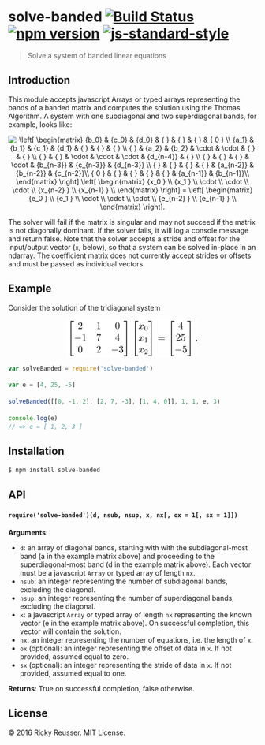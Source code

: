 # solve-banded [![Build Status](https://travis-ci.org/scijs/solve-banded.svg)](https://travis-ci.org/scijs/solve-banded) [![npm version](https://badge.fury.io/js/solve-banded.svg)](https://badge.fury.io/js/solve-banded) [![js-standard-style](https://img.shields.io/badge/code%20style-standard-brightgreen.svg)](http://standardjs.com/)

> Solve a system of banded linear equations

## Introduction

This module accepts javascript Arrays or typed arrays representing the bands of a banded matrix and computes the solution using the Thomas Algorithm. A system with one subdiagonal and two superdiagonal bands, for example, looks like:

<p align="center"><img alt="&bsol;left&lsqb;&NewLine;&bsol;begin&lcub;matrix&rcub;&NewLine;   &lcub;b&lowbar;0&rcub;   &amp;   &lcub;c&lowbar;0&rcub;   &amp;   &lcub;d&lowbar;0&rcub;   &amp;   &lcub;   &rcub;   &amp;   &lcub;  &rcub;        &amp;   &lcub; &rcub;         &amp;   &lcub; 0 &rcub; &bsol;&bsol;&NewLine;   &lcub;a&lowbar;1&rcub;   &amp;   &lcub;b&lowbar;1&rcub;   &amp;   &lcub;c&lowbar;1&rcub;   &amp;   &lcub;d&lowbar;1&rcub;   &amp;   &lcub;  &rcub;        &amp;   &lcub; &rcub;         &amp;   &lcub;   &rcub; &bsol;&bsol;&NewLine;   &lcub;   &rcub;   &amp;   &lcub;a&lowbar;2&rcub;   &amp;   &lcub;b&lowbar;2&rcub;   &amp;   &bsol;cdot   &amp;   &bsol;cdot       &amp;   &lcub; &rcub;         &amp;   &lcub;   &rcub; &bsol;&bsol;&NewLine;   &lcub;   &rcub;   &amp;   &lcub;   &rcub;   &amp;   &bsol;cdot   &amp;   &bsol;cdot   &amp;   &bsol;cdot       &amp;   &lcub;d&lowbar;&lcub;n-4&rcub;&rcub;   &amp;   &lcub;   &rcub; &bsol;&bsol;&NewLine;   &lcub;   &rcub;   &amp;   &lcub;   &rcub;   &amp;   &lcub;   &rcub;   &amp;   &bsol;cdot   &amp;   &lcub;b&lowbar;&lcub;n-3&rcub;&rcub;   &amp;   &lcub;c&lowbar;&lcub;n-3&rcub;&rcub;   &amp;   &lcub;d&lowbar;&lcub;n-3&rcub;&rcub; &bsol;&bsol;&NewLine;   &lcub;   &rcub;   &amp;   &lcub;   &rcub;   &amp;   &lcub;   &rcub;   &amp;   &lcub; &rcub;     &amp;   &lcub;a&lowbar;&lcub;n-2&rcub;&rcub;   &amp;   &lcub;b&lowbar;&lcub;n-2&rcub;&rcub;   &amp;   &lcub;c&lowbar;&lcub;n-2&rcub;&rcub;&bsol;&bsol;&NewLine;   &lcub; 0 &rcub;   &amp;   &lcub;   &rcub;   &amp;   &lcub;   &rcub;   &amp;   &lcub; &rcub;     &amp;   &lcub;   &rcub;       &amp;   &lcub;a&lowbar;&lcub;n-1&rcub;&rcub;   &amp;   &lcub;b&lowbar;&lcub;n-1&rcub;&rcub;&bsol;&bsol;&NewLine;&bsol;end&lcub;matrix&rcub;&NewLine;&bsol;right&rsqb;&NewLine;&bsol;left&lsqb;&NewLine;&bsol;begin&lcub;matrix&rcub;&NewLine;   &lcub;x&lowbar;0 &rcub;  &bsol;&bsol;&NewLine;   &lcub;x&lowbar;1 &rcub;  &bsol;&bsol;&NewLine;   &bsol;cdot   &bsol;&bsol;&NewLine;   &bsol;cdot   &bsol;&bsol;&NewLine;   &bsol;cdot   &bsol;&bsol;&NewLine;   &lcub;x&lowbar;&lcub;n-2&rcub; &rcub; &bsol;&bsol;&NewLine;   &lcub;x&lowbar;&lcub;n-1&rcub; &rcub;  &bsol;&bsol;&NewLine;&bsol;end&lcub;matrix&rcub;&NewLine;&bsol;right&rsqb;&NewLine;&equals;&NewLine;&bsol;left&lsqb;&NewLine;&bsol;begin&lcub;matrix&rcub;&NewLine;   &lcub;e&lowbar;0 &rcub;  &bsol;&bsol;&NewLine;   &lcub;e&lowbar;1 &rcub;  &bsol;&bsol;&NewLine;   &bsol;cdot   &bsol;&bsol;&NewLine;   &bsol;cdot   &bsol;&bsol;&NewLine;   &bsol;cdot   &bsol;&bsol;&NewLine;   &lcub;e&lowbar;&lcub;n-2&rcub; &rcub;  &bsol;&bsol;&NewLine;   &lcub;e&lowbar;&lcub;n-1&rcub; &rcub;  &bsol;&bsol;&NewLine;&bsol;end&lcub;matrix&rcub;&NewLine;&bsol;right&rsqb;&period;" valign="middle" src="images/left-beginmatrix-b_0-c_0-d_0-0-a_1-b_1-c_1-d_-28211f3a7e.png" width="528" height="173.5"></p>

The solver will fail if the matrix is singular and may not succeed if the matrix is not diagonally dominant. If the solver fails, it will log a console message and return false.  Note that the solver accepts a stride and offset for the input/output vector (`x`, below), so that a system can be solved in-place in an ndarray. The coefficient matrix does not currently accept strides or offsets and must be passed as individual vectors.


## Example

Consider the solution of the tridiagonal system

<p align="center"><img alt="&bsol;left&lsqb;&NewLine;&bsol;begin&lcub;matrix&rcub;&NewLine;   2 &amp; 1 &amp;  0 &bsol;&bsol;&NewLine;  -1 &amp; 7 &amp;  4 &bsol;&bsol;&NewLine;   0 &amp; 2 &amp; -3 &bsol;&bsol;&NewLine;&bsol;end&lcub;matrix&rcub;&NewLine;&bsol;right&rsqb;&NewLine;&bsol;left&lsqb;&NewLine;&bsol;begin&lcub;matrix&rcub;&NewLine;   &lcub;x&lowbar;0 &rcub;  &bsol;&bsol;&NewLine;   &lcub;x&lowbar;1 &rcub;  &bsol;&bsol;&NewLine;   &lcub;x&lowbar;2 &rcub;  &bsol;&bsol;&NewLine;&bsol;end&lcub;matrix&rcub;&NewLine;&bsol;right&rsqb;&NewLine;&equals;&NewLine;&bsol;left&lsqb;&NewLine;&bsol;begin&lcub;matrix&rcub;&NewLine;   &lcub;4&rcub;  &bsol;&bsol;&NewLine;   &lcub;25&rcub;  &bsol;&bsol;&NewLine;   &lcub;-5&rcub;  &bsol;&bsol;&NewLine;&bsol;end&lcub;matrix&rcub;&NewLine;&bsol;right&rsqb;&period;" valign="middle" src="images/left-beginmatrix-2-1-0-1-7-4-0-2-3-endmatrix--f1451b965d.png" width="269" height="78"></p>

```javascript
var solveBanded = require('solve-banded')

var e = [4, 25, -5]

solveBanded([[0, -1, 2], [2, 7, -3], [1, 4, 0]], 1, 1, e, 3)

console.log(e)
// => e = [ 1, 2, 3 ]
```

## Installation

```javascript
$ npm install solve-banded
```

## API

#### `require('solve-banded')(d, nsub, nsup, x, nx[, ox = 1[, sx = 1]])`
**Arguments**:
- `d`: an array of diagonal bands, starting with with the subdiagonal-most band (a in the example matrix above) and proceeding to the superdiagonal-most band (d in the example matrix above). Each vector must be a javascript `Array` or typed array of length `nx`.
- `nsub`: an integer representing the number of subdiagonal bands, excluding the diagonal.
- `nsup`: an integer representing the number of superdiagonal bands, excluding the diagonal.
- `x`: a javascript `Array` or typed array of length `nx` representing the known vector (e in the example matrix above). On successful completion, this vector will contain the solution.
- `nx`: an integer representing the number of equations, i.e. the length of `x`.
- `ox` (optional): an integer representing the offset of data in `x`. If not provided, assumed equal to zero.
- `sx` (optional): an integer representing the stride of data in `x`. If not provided, assumed equal to one.

**Returns**: True on successful completion, false otherwise.

## License
&copy; 2016 Ricky Reusser. MIT License.
